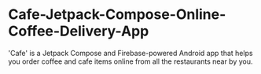 # Cafe-Jetpack-Compose-Online-Coffee-Delivery-App
'Cafe' is a Jetpack Compose and Firebase-powered Android app that helps you order coffee and cafe items online from all the restaurants near by you.
